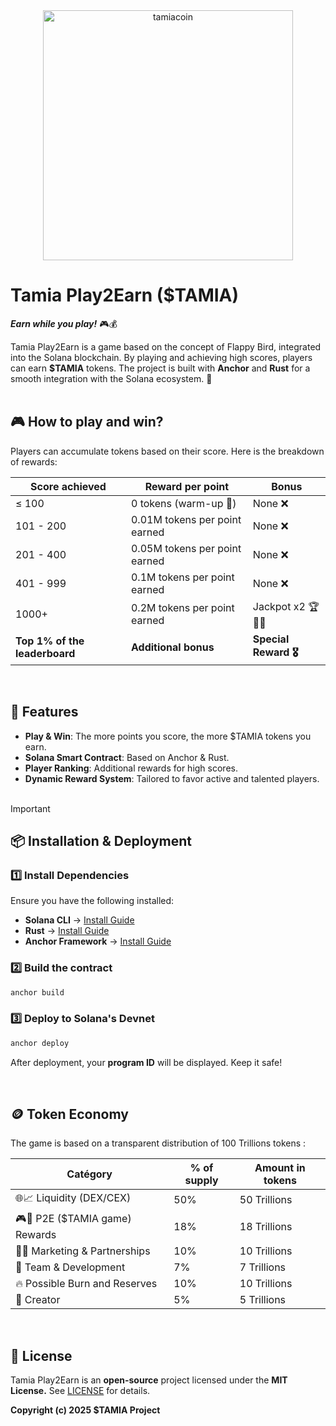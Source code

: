 <div align="center"><img src="https://github.com/user-attachments/assets/605d52e0-dfb7-4096-ae0f-54990648bcf2" alt="tamiacoin" width=400/></div>

# Tamia Play2Earn ($TAMIA) 
***Earn while you play!*** 🎮💰

Tamia Play2Earn is a game based on the concept of Flappy Bird, integrated into the Solana blockchain. By playing and achieving high scores, players can earn **$TAMIA** tokens.
The project is built with **Anchor** and **Rust** for a smooth integration with the Solana ecosystem. 🚀
<br><br>

## 🎮 How to play and win?
Players can accumulate tokens based on their score. Here is the breakdown of rewards:

| Score achieved  | Reward per point | Bonus |
| ------------- | ------------- | ------------- |
| ≤ 100 | 0 tokens (warm-up 🏁) | None ❌ |
| 101 - 200 | 0.01M tokens per point earned | None ❌ |
| 201 - 400 | 0.05M tokens per point earned | None ❌ |
| 401 - 999 | 0.1M tokens per point earned | None ❌ |
| 1000+ | 0.2M tokens per point earned | Jackpot x2 🏆🎰🤑 |
| **Top 1% of the leaderboard** | **Additional bonus** | **Special Reward 🎖️** |
<br>

## 🚀 Features
- **Play & Win**: The more points you score, the more $TAMIA tokens you earn.
- **Solana Smart Contract**: Based on Anchor & Rust.
- **Player Ranking**: Additional rewards for high scores.
- **Dynamic Reward System**: Tailored to favor active and talented players.
<br><br> 

>[!IMPORTANT]  
>## 📦 Installation & Deployment
>### 1️⃣ Install Dependencies
>Ensure you have the following installed:
>- **Solana CLI** → [Install Guide](https://docs.solana.com/cli/install-solana-cli-tools)
>- **Rust** → [Install Guide](https://www.rust-lang.org/learn/get-started)
>- **Anchor Framework** → [Install Guide](https://project-serum.github.io/anchor/getting->started/installation.html)
>### 2️⃣ Build the contract
>```bash
>anchor build
>```
>### 3️⃣ Deploy to Solana's Devnet
>```bash 
>anchor deploy
>```
>After deployment, your **program ID** will be displayed. Keep it safe!
<br>

## 🪙 Token Economy

The game is based on a transparent distribution of 100 Trillions tokens :

| Catégory  | % of supply | Amount in tokens |
| ------------- | ------------- | ------------- |
| 🌐📈 Liquidity (DEX/CEX) | 50% | 50 Trillions |
| 🎮🎁 P2E ($TAMIA game) Rewards | 18% | 18 Trillions |
| 📢🤝 Marketing & Partnerships | 10% | 10 Trillions |
| 👥 Team & Development | 7% | 7 Trillions |
| 🔥 Possible Burn and Reserves | 10% | 10 Trillions |
| 👤 Creator | 5% | 5 Trillions |

<br>

## 📝 License

Tamia Play2Earn is an **open-source** project licensed under the **MIT License.** See [LICENSE](https://github.com/TamiaCoin/Tamia_Play2Earn/blob/main/LICENSE) for details.

**Copyright (c) 2025 $TAMIA Project**
